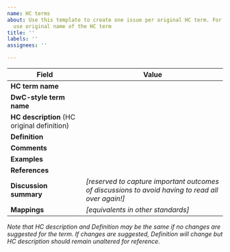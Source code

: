 ```yaml
---
name: HC terms
about: Use this template to create one issue per original HC term. For the title,
  use original name of the HC term
title: ''
labels: ''
assignees: ''

---
```


| Field | Value |
| ----- | ----- |
| **HC term name** |   |
| **DwC-style term name** |   |
| **HC description** (HC original definition) |   |
| **Definition** |   |
| **Comments** |   |
| **Examples** |   |
| **References** |   |
| **Discussion summary** | *[reserved to capture important outcomes of discussions to avoid having to read all over again!]* |
| **Mappings** | *[equivalents in other standards]*  |

*Note that HC description and Definition may be the same if no changes are suggested for the term. If changes are suggested, Definition will change but HC description should remain unaltered for reference.*

